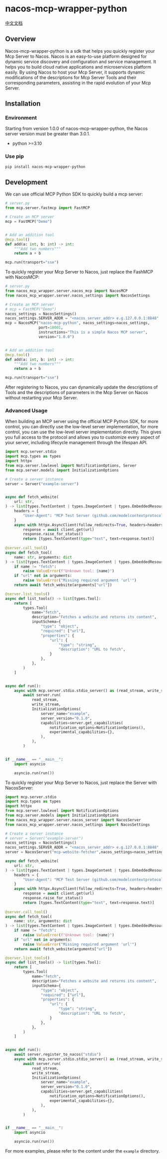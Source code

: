 # nacos-mcp-wrapper-python

[中文文档](./README_CN.md)  

## Overview
Nacos-mcp-wrapper-python is a sdk that helps you quickly register your Mcp Server to Nacos. Nacos is an easy-to-use platform designed for dynamic service discovery and configuration and service management. It helps you to build cloud native applications and microservices platform easily. By using Nacos to host your Mcp Server, it supports dynamic modifications of the descriptions for Mcp Server Tools and their corresponding parameters, assisting in the rapid evolution of your Mcp Server.

## Installation

### Environment
Starting from version 1.0.0 of nacos-mcp-wrapper-python, the Nacos server version must be greater than 3.0.1.
- python >=3.10
### Use pip
```bash
pip install nacos-mcp-wrapper-python
```

## Development
We can use official MCP Python SDK to quickly build a mcp server:
```python
# server.py
from mcp.server.fastmcp import FastMCP

# Create an MCP server
mcp = FastMCP("Demo")


# Add an addition tool
@mcp.tool()
def add(a: int, b: int) -> int:
    """Add two numbers"""
    return a + b

mcp.run(transport="sse")
```
To quickly register your Mcp Server to Nacos, just replace the FashMCP with NacosMCP:

```python
# server.py
from nacos_mcp_wrapper.server.nacos_mcp import NacosMCP
from nacos_mcp_wrapper.server.nacos_settings import NacosSettings

# Create an MCP server
# mcp = FastMCP("Demo")
nacos_settings = NacosSettings()
nacos_settings.SERVER_ADDR = "<nacos_server_addr> e.g.127.0.0.1:8848"
mcp = NacosMCP("nacos-mcp-python", nacos_settings=nacos_settings,
               port=18001,
               instructions="This is a simple Nacos MCP server",
               version="1.0.0")


# Add an addition tool
@mcp.tool()
def add(a: int, b: int) -> int:
    """Add two numbers"""
    return a + b

mcp.run(transport="sse")
```
After registering to Nacos, you can dynamically update the descriptions of Tools and the descriptions of parameters in the Mcp Server on Nacos without restarting your Mcp Server.

### Advanced Usage

When building an MCP server using the official MCP Python SDK, for more control, you can directly use the low-level server implementation, for more control, you can use the low-level server implementation directly. This gives you full access to the protocol and allows you to customize every aspect of your server, including lifecycle management through the lifespan API.
```python
import mcp.server.stdio
import mcp.types as types
import httpx
from mcp.server.lowlevel import NotificationOptions, Server
from mcp.server.models import InitializationOptions

# Create a server instance
server = Server("example-server")


async def fetch_website(
    url: str,
) -> list[types.TextContent | types.ImageContent | types.EmbeddedResource]:
    headers = {
        "User-Agent": "MCP Test Server (github.com/modelcontextprotocol/python-sdk)"
    }
    async with httpx.AsyncClient(follow_redirects=True, headers=headers) as client:
        response = await client.get(url)
        response.raise_for_status()
        return [types.TextContent(type="text", text=response.text)]
    
@server.call_tool()
async def fetch_tool(
    name: str, arguments: dict
) -> list[types.TextContent | types.ImageContent | types.EmbeddedResource]:
    if name != "fetch":
        raise ValueError(f"Unknown tool: {name}")
    if "url" not in arguments:
        raise ValueError("Missing required argument 'url'")
    return await fetch_website(arguments["url"])

@server.list_tools()
async def list_tools() -> list[types.Tool]:
    return [
        types.Tool(
            name="fetch",
            description="Fetches a website and returns its content",
            inputSchema={
                "type": "object",
                "required": ["url"],
                "properties": {
                    "url": {
                        "type": "string",
                        "description": "URL to fetch",
                    }
                },
            },
        )
    ]


async def run():
    async with mcp.server.stdio.stdio_server() as (read_stream, write_stream):
        await server.run(
            read_stream,
            write_stream,
            InitializationOptions(
                server_name="example",
                server_version="0.1.0",
                capabilities=server.get_capabilities(
                    notification_options=NotificationOptions(),
                    experimental_capabilities={},
                ),
            ),
        )


if __name__ == "__main__":
    import asyncio

    asyncio.run(run())
```

To quickly register your Mcp Server to Nacos, just replace the Server with NacosServer:

```python
import mcp.server.stdio
import mcp.types as types
import httpx
from mcp.server.lowlevel import NotificationOptions
from mcp.server.models import InitializationOptions
from nacos_mcp_wrapper.server.nacos_server import NacosServer
from nacos_mcp_wrapper.server.nacos_settings import NacosSettings

# Create a server instance
# server = Server("example-server")
nacos_settings = NacosSettings()
nacos_settings.SERVER_ADDR = "<nacos_server_addr> e.g.127.0.0.1:8848"
server = NacosServer("mcp-website-fetcher",nacos_settings=nacos_settings)

async def fetch_website(
    url: str,
) -> list[types.TextContent | types.ImageContent | types.EmbeddedResource]:
    headers = {
        "User-Agent": "MCP Test Server (github.com/modelcontextprotocol/python-sdk)"
    }
    async with httpx.AsyncClient(follow_redirects=True, headers=headers) as client:
        response = await client.get(url)
        response.raise_for_status()
        return [types.TextContent(type="text", text=response.text)]
    
@server.call_tool()
async def fetch_tool(
    name: str, arguments: dict
) -> list[types.TextContent | types.ImageContent | types.EmbeddedResource]:
    if name != "fetch":
        raise ValueError(f"Unknown tool: {name}")
    if "url" not in arguments:
        raise ValueError("Missing required argument 'url'")
    return await fetch_website(arguments["url"])

@server.list_tools()
async def list_tools() -> list[types.Tool]:
    return [
        types.Tool(
            name="fetch",
            description="Fetches a website and returns its content",
            inputSchema={
                "type": "object",
                "required": ["url"],
                "properties": {
                    "url": {
                        "type": "string",
                        "description": "URL to fetch",
                    }
                },
            },
        )
    ]


async def run():
    await server.register_to_nacos("stdio")
    async with mcp.server.stdio.stdio_server() as (read_stream, write_stream):
        await server.run(
            read_stream,
            write_stream,
            InitializationOptions(
                server_name="example",
                server_version="0.1.0",
                capabilities=server.get_capabilities(
                    notification_options=NotificationOptions(),
                    experimental_capabilities={},
                ),
            ),
        )


if __name__ == "__main__":
    import asyncio

    asyncio.run(run())

```

For more examples, please refer to the content under the `example` directory.

